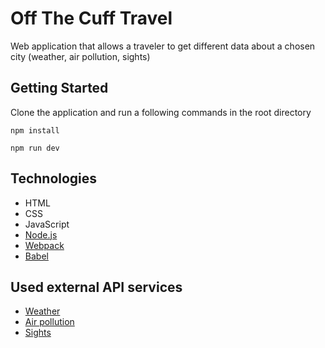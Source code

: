 # Off The Cuff Travel

Web application that allows a traveler to get different data about a chosen city (weather, air pollution, sights)

## Getting Started

Clone the application and run a following commands in the root directory

```
npm install
```
```
npm run dev
```

## Technologies

* HTML
* CSS
* JavaScript
* [Node.js](https://nodejs.org/en/)
* [Webpack](https://webpack.js.org/)
* [Babel](https://babeljs.io/)


## Used external API services

* [Weather](https://openweathermap.org/api)
* [Air pollution](https://www.airvisual.com/air-pollution-data-api)
* [Sights](https://www.triposo.com/api/)
